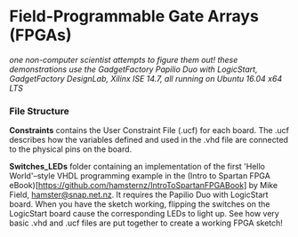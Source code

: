# Field-Programmable Gate Arrays (FPGAs)
_one non-computer scientist attempts to figure them out!_
_these demonstrations use the GadgetFactory Papilio Duo with LogicStart, GadgetFactory DesignLab, Xilinx ISE 14.7, all running on Ubuntu 16.04 x64 LTS_

### File Structure

**Constraints** contains the User Constraint File (.ucf) for each board.  The .ucf describes how the variables defined and used in the .vhd file are connected to the physical pins on the board.

**Switches_LEDs** folder containing an implementation of the first 'Hello World'–style VHDL programming example in the (Intro to Spartan FPGA eBook)[https://github.com/hamsternz/IntroToSpartanFPGABook] by Mike Field, hamster@snap.net.nz. It requires the Papilio Duo with LogicStart board.  When you have the sketch working, flipping the switches on the LogicStart board cause the corresponding LEDs to light up.  See how very basic .vhd and .ucf files are put together to create a working FPGA sketch!


